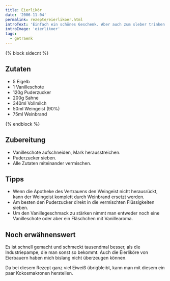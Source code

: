 ```yaml
---
title: Eierlikör
date: '2006-11-04'
permalink: rezepte/eierlikoer.html
introText: 'Einfach ein schönes Geschenk. Aber auch zum sleber trinken verdammt lecker.'
introImage: 'eierlikoer'
tags:
  - getraenk
---
```


{% block sidecnt %}

  ## Zutaten

  - 5 Eigelb
  - 1 Vanilleschote
  - 120g Puderzucker
  - 200g Sahne
  - 340ml Vollmilch
  - 50ml Weingeist (90%)
  - 75ml Weinbrand

{% endblock %}

## Zubereitung

- Vanilleschote aufschneiden, Mark herausstreichen.
- Puderzucker sieben.
- Alle Zutaten miteinander vermischen.

## Tipps

- Wenn die Apotheke des Vertrauens den Weingeist nicht herausrückt, kann der Weingeist komplett durch Weinbrand ersetzt werden.
- Am besten den Puderzucker direkt in die vermischten Flüssigkeiten sieben.
- Um den Vanillegeschmack zu stärken nimmt man entweder noch eine Vanilleschote oder aber ein Fläschchen mit Vanillearoma.

## Noch erwähnenswert

Es ist schnell gemacht und schmeckt tausendmal besser, als die Industriepampe, die man sonst so bekommt. Auch die Eierliköre von Eierbauern haben mich bislang nicht überzeugen können.

Da bei diesem Rezept ganz viel Eiweiß übrigbleibt, kann man mit diesem ein paar Kokosmakronen herstellen.


